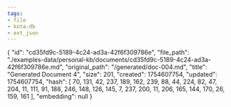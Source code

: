 ```yaml
---
tags:
- file
- kota-db
- ext_json
---
```

{
  "id": "cd35fd9c-5189-4c24-ad3a-42f6f309786e",
  "file_path": "./examples-data/personal-kb/documents/cd35fd9c-5189-4c24-ad3a-42f6f309786e.md",
  "original_path": "/generated/doc-004.md",
  "title": "Generated Document 4",
  "size": 201,
  "created": 1754607754,
  "updated": 1754607754,
  "hash": [
    70,
    131,
    42,
    237,
    189,
    162,
    239,
    88,
    44,
    224,
    82,
    47,
    204,
    11,
    111,
    91,
    188,
    246,
    148,
    126,
    145,
    7,
    237,
    200,
    11,
    206,
    165,
    144,
    170,
    26,
    159,
    161
  ],
  "embedding": null
}